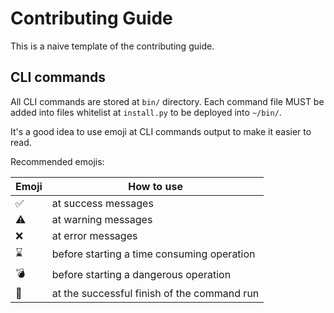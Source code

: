 # Contributing Guide

This is a naive template of the contributing guide.

## CLI commands

All CLI commands are stored at `bin/` directory. Each command file MUST be added into files whitelist at `install.py` to be deployed into `~/bin/`.

It's a good idea to use emoji at CLI commands output to make it easier to read.

Recommended emojis:

| Emoji  | How to use  |
| ------ | ------------ |
| ✅  | at success messages  |
| ⚠️  | at warning messages  |
| ❌  | at error messages  |
| ⌛️  | before starting a time consuming operation  |
| 💣  | before starting a dangerous operation  |
| 🏁  | at the successful finish of the command run  |
